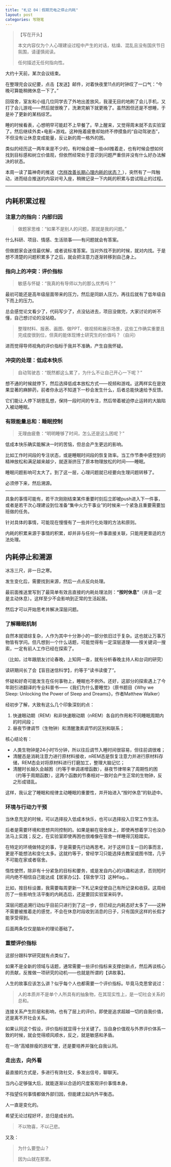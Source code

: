 ```yaml
---
title: "札记 04｜假期充电之停止内耗"
layout: post
categories: 写随笔
---
```


<!-- more -->

> 【写在开头】
>
> 本文内容仅为个人心理建设过程中产生的对话，枯燥、混乱且没有国庆节日氛围，请谨慎阅读。
>
> 任何描述无任何指向性。



大约十天前，某次会议结束。

在整理完会议纪要，点击【发送】邮件，对着快夜里11点的时钟叹了一口气：“今晚可算能稍微休息一下了。”

回宿舍，室友和小组几位同学去了外地出差放风，我漫无目的地刷了会儿手机，又打了会儿游戏——然后就很晚了，洗漱完躺下就更晚了。虽然困但还是不想睡，于是补了更新的某档综艺。

睡的时候看表，心想明早可能赶不上早餐了。早上醒来，又觉得周末就不去实验室了。然后继续外卖+电影+游戏。这种拖着疲惫却始终不停摸鱼的“自动驾驶态”，不但没有让休息变成能量，反让新的周一格外的困。

类似的经历这一两年来是不少的，有时候会被一些ddl推着走，也有时候会想如何找到目标感和树立价值观，但依然经常处于意识到问题严重但并没有什么好办法解决的状态。

本周一读了篇神奇的推送（[怎样改善长期心理内耗的状态？ ](https://mp.weixin.qq.com/s/DCUE4l-pEmelIPZZuCSTUQ) ），突然有了一阵触动，进而结合推送的内容对号入座，稍微记录一下内耗的积累与尝试阻止的过程。

---

## 内耗积累过程

### 注意力的指向：内部归因

> 做题家思维：“如果不是别人的问题，那就是我的问题。”

什么科研、项目、情感、生活琐事——有问题就会有答案。

但做题家会迷信最优解，或者说标准答案。当对外找不到的时候，就对内找。于是想不清楚的问题积累多了之后，就会把注意力逐渐转移到自己身上。

### 指向上的冲突：评价指标

> 敏感与怀疑：“我真的有导师以为的那么优秀吗？”

最初可能还是高年级层面带来的压力，然后是同龄人压力，再往后就有了低年级自下而上的压力。

总会感觉论文看少了，代码写少了，点没钻进去，项目没做完，大家讨论的听不懂，自己想讨论的没站稳。

> 整理材料、报表、画图、做PPT、做视频和展示场景，这些工作确实重要且完成度很到位，但真的能体现博士研究生的价值吗？（自问）

进而觉得导师视角的评价指标于我并不准确，产生自我怀疑。

### 冲突的处理：低成本快乐

> 自动驾驶态：“既然都这么累了，为什么不让自己开心一下呢？”

想不通的时候就停下，然后选择低成本放松方式——视频和游戏。这两样实在是效果显著的麻醉药，前者你永远不知道下一秒会发生什么，后者总能快速给予反馈。

它们能让人停下胡思乱想，保持一段时间的专注，然后带着被迫停止运转的大脑陷入被动睡眠。

### 有限能量总和：睡眠控制

> 无理由疲惫：“明明睡够了时间，怎么还是这么困呢？”

低成本快乐确实能解决一时的苦恼，但总会产生更远的影响。

比如工作时间段的专注状态，或是睡眠时间段的恢复效率。当工作节奏中感觉到的精神放松和满足越来越少，就逐渐挤压了原本物理放松的时间——睡眠。

睡眠问题影响可太大了。到了这一层，心理问题就已经要向生理问题转移了。

必须停下来，然后溯源。

---

具象的事情可能有，若干次刚刚结束某件重要时刻后立即被push进入下一件事，或者是若干次心理建设到位准备“集中火力干事业”的时候来一个紧急且重要需要加班做的任务。

针对具体的事情，可能现在慢慢有了一些并行化处理的方法和原则。

内耗的积累来源于事情的积累，却并非与任何一件事直接关联，只能用更普适的方法处理。

## 内耗停止和溯源

冰冻三尺，非一日之寒。

发生变化后，需要找到来源，然后一点点反向处理。

最前面推送里写到了最简单有效且直接的内耗处理法则：**“按时休息”**（并且一定是主动休息）。这样至少不会影响到正常的生活起居。

然后才可以开始思考并解决深层问题。

### 了解睡眠机制

自然本就错综复杂，人作为其中十分渺小的一部分依旧过于复杂。这也就让万事万物皆有学问。但凡想到一个什么话题，可能觉得有一定深层道理——按关键词一搜索，一定有前人工作已经在探索了。

（比如，过年跟朋友讨论春晚，上知网一查，就有分析春晚主持人和台词的研究）

读研期间长了会【盲目迷信科学】，约等于“读书读傻了”。

怀疑和好奇可能发生在任何事物上，睡眠也不例外。还好，这部分的探索遇上了今年刚引进翻译的专业科普书——《我们为什么要睡觉》（原书题目《Why we Sleep: Unlocking the Power of Sleep and Dreams》，作者Matthew Walker）

经初步了解，大致有这么几个印象深刻的点：

1. 快速眼动期（REM）和非快速眼动期（nREM）各自的作用和不同睡眠周期内的时间段；
2. 昼夜节律调节（生物钟）和清醒激素调节的区别和联系；

核心结论有：

* 人类生物钟是24小时15分钟，所以往后调节入睡时间很容易，但往前调很难；
* 清醒态是消耗注意力进行原材料接收，nREM态是恢复注意力并进行原材料存储，REM态会对将原材料进行打磨加工，整理大脑记忆；
* 清醒时长越久会越困（约等于单调递增函数），昼夜节律带来了周期性的困（约等于周期函数），这两个函数的节奏相对一致时会产生正常的生物钟，反之形成错乱。

这样，我认定了睡眠和规律主动睡眠的重要性，并开始进入“按时休息”的轨迹中。

### 环境与行动力干预

当休息充足的时候，可以选择投入低成本快乐，也可以选择投入日常工作生活。

后者是需要环境和思想共同控制的。如果是躺在宿舍床上，即使再想着学习也没办法马上实践；反之，在实验室即使再困也很难像在宿舍一样睡得沉稳踏实。

在特定的环境做特定的事，于是需要先行动再思考。对于这样日复一日的事而言，更是不能想法和变化太多。这就约等于，曾经学习只能选择去教室或图书馆，几乎不可能在家或者宿舍。

惰性使然，除非有十分紧急的目标和要务，或是发自内心的兴趣和追求，否则短时间内绝不相信自己能达成【居家办公】、【宿舍学习】这种flag。。

比如，按目标设置，我需要每周更新一下札记来促使自己有所记录和收获。这周经历了一些影响生活平衡的内耗态后，还是要回实验室来码字。

深层问题追溯行动似乎目前只进行到了这一步，但已经比内耗态好太多了——这种不需要被推着走的感觉，不会在休息时段收到消息的日子，只有国庆这样的长假才能享受得到。

后面两条仅仅是脑补的理论基础了。

### 重塑评价指标

这部分跟科学研究就有点类似了。

如果不是全新的领域与话题，通常需要一些评价指标来支撑创新点，然后再谈核心的贡献，反推做一项研究的动机——也就是所谓的【讲故事】。

人生的故事应该怎么讲？似乎每个人也都需要一个评价指标。毕竟马克思曾说过：

>  人的本质并不是单个人所具有的抽象物，在其现实性上，是一切社会关系的总和。

连接关系产生阶层和影响，也有了层上的评价。即使是追求超越一切的自我价值，还是离不开社会关系。

如果认同这个假设，评价指标就显得十分关键了。当自身价值观与外界评价体系一致的时候，就会觉得顺风顺水，反之，就是敏感和矛盾。

在一场“高矮胖瘦的游戏”里，还是要培养并强化自我认同。

### 走出去，向外看

最直接的方式是，多进行有效社交，多发出信号，聊聊天。

当内心足够强大后，就能逐渐以合适的尺度客观评价事情本身。

不指望任何事情都做外部归因，但能建立起内外平衡态。

人一直是变化的。

希望无论过程好坏，总归是成长的。

> 不以物喜，不以己悲。

又及：

> 为什么要登山？
>
> 因为山就在那里。

